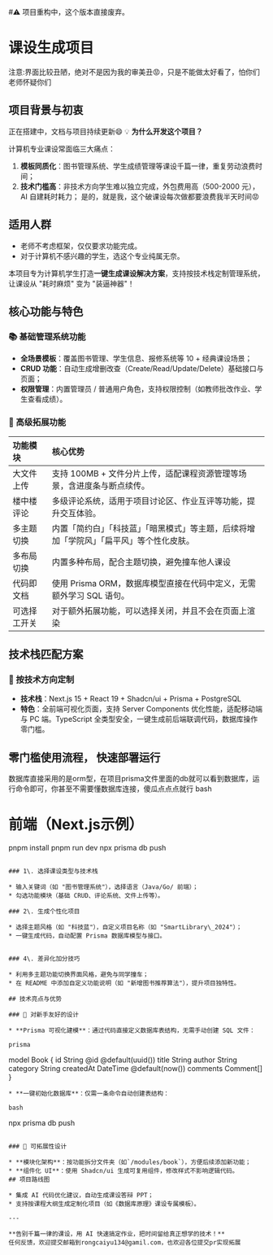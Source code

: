 #⚠️
项目重构中，这个版本直接废弃。
# 课设生成项目
注意:界面比较丑陋，绝对不是因为我的审美丑😡，只是不能做太好看了，怕你们老师怀疑你们
## 项目背景与初衷
正在搭建中，文档与项目持续更新😄
💡 **为什么开发这个项目？**

计算机专业课设常面临三大痛点：

1. **模板同质化**：图书管理系统、学生成绩管理等课设千篇一律，重复劳动浪费时间；
2. **技术门槛高**：非技术方向学生难以独立完成，外包费用高（500-2000 元），AI 自建耗时耗力；
是的，就是我，这个破课设每次做都要浪费我半天时间😡
## 适用人群
- 老师不考虑框架，仅仅要求功能完成。
-  对于计算机不感兴趣的学生，选这个专业纯属无奈。
  
本项目专为计算机学生打造**一键生成课设解决方案**，支持按技术栈定制管理系统，让课设从 "耗时麻烦" 变为 "装逼神器"！

## 核心功能与特色

### 📚 基础管理系统功能

* **全场景模板**：覆盖图书管理、学生信息、报修系统等 10 + 经典课设场景；
* **CRUD 功能**：自动生成增删改查（Create/Read/Update/Delete）基础接口与页面；
* **权限管理**：内置管理员 / 普通用户角色，支持权限控制（如教师批改作业、学生查看成绩）。

### 🌟 高级拓展功能

| 功能模块 | 核心优势 |
| :--- | :--- |
| 大文件上传 | 支持 100MB + 文件分片上传，适配课程资源管理等场景，含进度条与断点续传。 |
| 楼中楼评论 | 多级评论系统，适用于项目讨论区、作业互评等功能，提升交互体验。 |
| 多主题切换 | 内置「简约白」「科技蓝」「暗黑模式」等主题，后续将增加「学院风」「扁平风」等个性化皮肤。 |
| 多布局切换 | 内置多种布局，配合主题切换，避免撞车他人课设 |
| 代码即文档 | 使用 Prisma ORM，数据库模型直接在代码中定义，无需额外学习 SQL 语句。 |
| 可选择工开关 | 对于额外拓展功能，可以选择关闭，并且不会在页面上渲染 |

## 技术栈匹配方案

### 🔧 按技术方向定制

* **技术栈**：Next.js 15 + React 19 + Shadcn/ui + Prisma + PostgreSQL
* **特色**：全前端可视化页面，支持 Server Components 优化性能，适配移动端与 PC 端。TypeScript 全类型安全，一键生成前后端联调代码，数据库操作零门槛。

## 零门槛使用流程， 快速部署运行
数据库直接采用的是orm型，在项目prisma文件里面的db就可以看到数据库，运行命令即可，你甚至不需要懂数据库连接，傻瓜点点点就行
bash
# 前端（Next.js示例）
pnpm install
pnpm run dev
npx prisma db push
```

### 1\. 选择课设类型与技术栈

* 输入关键词（如 "图书管理系统"），选择语言（Java/Go/ 前端）；
* 勾选功能模块（基础 CRUD、评论系统、文件上传等）。

### 2\. 生成个性化项目

* 选择主题风格（如 "科技蓝"），自定义项目名称（如 "SmartLibrary\_2024"）；
* 一键生成代码，自动配置 Prisma 数据库模型与接口。


### 4\. 差异化加分技巧

* 利用多主题功能切换界面风格，避免与同学撞车；
* 在 README 中添加自定义功能说明（如 "新增图书推荐算法"），提升项目独特性。

## 技术亮点与优势

### 🚀 对新手友好的设计

* **Prisma 可视化建模**：通过代码直接定义数据库表结构，无需手动创建 SQL 文件：

prisma

```
model Book {
  id        String   @id @default(uuid())
  title     String
  author    String
  category  String
  createdAt DateTime @default(now())
  comments  Comment[]
}
```
* **一键初始化数据库**：仅需一条命令自动创建表结构：

bash

```
npx prisma db push
```

### 🌈 可拓展性设计

* **模块化架构**：按功能拆分文件夹（如`/modules/book`），方便后续添加新功能；
* **组件化 UI**：使用 Shadcn/ui 生成可复用组件，修改样式不影响逻辑代码。
## 项目路线图

* 集成 AI 代码优化建议，自动生成课设答辩 PPT；
* 支持按课程大纲生成定制化项目（如《数据库原理》课设专属模板）。

---

**告别千篇一律的课设，用 AI 快速搞定作业，把时间留给真正想学的技术！**
任何反馈，欢迎提交邮箱到rongcaiyu134@gamil.com，也欢迎各位提交pr实现拓展
